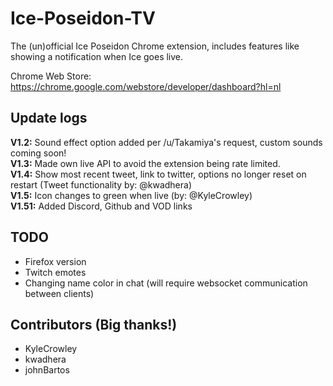 # Ice-Poseidon-TV
The (un)official Ice Poseidon Chrome extension, includes features like showing a notification when Ice goes live.

Chrome Web Store: https://chrome.google.com/webstore/developer/dashboard?hl=nl

## Update logs
**V1.2:** Sound effect option added per /u/Takamiya's request, custom sounds coming soon!  
**V1.3:** Made own live API to avoid the extension being rate limited.  
**V1.4:** Show most recent tweet, link to twitter, options no longer reset on restart (Tweet functionality by: @kwadhera)  
**V1.5:** Icon changes to green when live (by: @KyleCrowley)  
**V1.51:** Added Discord, Github and VOD links

## TODO
- Firefox version
- Twitch emotes
- Changing name color in chat (will require websocket communication between clients)

## Contributors (Big thanks!)
- KyleCrowley
- kwadhera
- johnBartos

